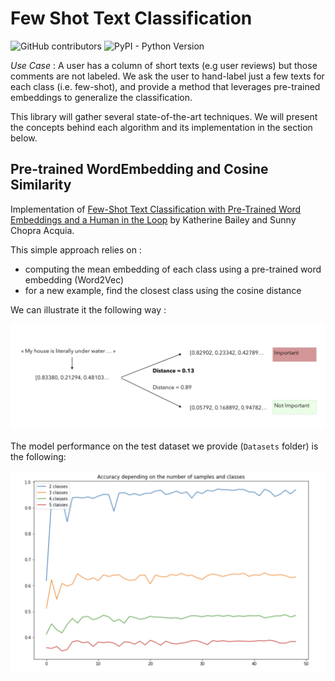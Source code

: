 # Few Shot Text Classification

<img alt="GitHub contributors" src="https://img.shields.io/github/contributors-anon/maelfabien/FewShotTextClassification.svg"> <img alt="PyPI - Python Version" src="https://img.shields.io/pypi/pyversions/3.svg">

*Use Case* : A user has a column of short texts (e.g user reviews) but those comments are not labeled. We ask the user to hand-label just a few texts for each class (i.e. few-shot), and provide a method that leverages pre-trained embeddings to generalize the classification.

This library will gather several state-of-the-art techniques. We will present the concepts behind each algorithm and its implementation in the section below.

## Pre-trained WordEmbedding and Cosine Similarity

Implementation of [Few-Shot Text Classification with Pre-Trained Word Embeddings and a Human in the Loop](https://arxiv.org/pdf/1804.02063.pdf) by Katherine Bailey and Sunny Chopra Acquia.

This simple approach relies on :
- computing the mean embedding of each class using a pre-trained word embedding (Word2Vec)
- for a new example, find the closest class using the cosine distance

We can illustrate it the following way :

![images](Images/nlp_fs_4.png)

The model performance on the test dataset we provide (`Datasets` folder) is the following:

![images](Images/perf_1.png)
